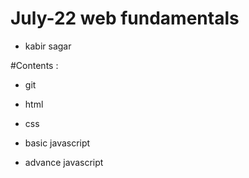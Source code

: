 # July-22 web fundamentals

- kabir sagar

#Contents :

- git 

- html

- css

- basic javascript

- advance javascript
